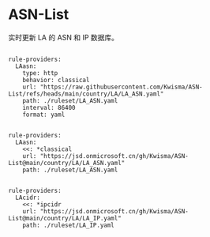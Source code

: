 
# ASN-List

实时更新 LA 的 ASN 和 IP 数据库。

<pre><code class="language-javascript">
rule-providers:
  LAasn:
    type: http
    behavior: classical
    url: "https://raw.githubusercontent.com/Kwisma/ASN-List/refs/heads/main/country/LA/LA_ASN.yaml"
    path: ./ruleset/LA_ASN.yaml
    interval: 86400
    format: yaml
</code></pre>

<pre><code class="language-javascript">
rule-providers:
  LAasn:
    <<: *classical
    url: "https://jsd.onmicrosoft.cn/gh/Kwisma/ASN-List@main/country/LA/LA_ASN.yaml"
    path: ./ruleset/LA_ASN.yaml
</code></pre>

<pre><code class="language-javascript">
rule-providers:
  LAcidr:
    <<: *ipcidr
    url: "https://jsd.onmicrosoft.cn/gh/Kwisma/ASN-List@main/country/LA/LA_IP.yaml"
    path: ./ruleset/LA_IP.yaml
</code></pre>